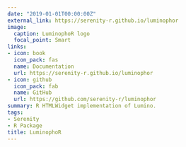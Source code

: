 ```yaml
---
date: "2019-01-01T00:00:00Z"
external_link: https://serenity-r.github.io/luminophor
image:
  caption: LuminophoR logo
  focal_point: Smart
links:
- icon: book
  icon_pack: fas
  name: Documentation
  url: https://serenity-r.github.io/luminophor
- icon: github
  icon_pack: fab
  name: GitHub
  url: https://github.com/serenity-r/luminophor
summary: R HTMLWidget implementation of Lumino.
tags:
- Serenity
- R Package
title: LuminophoR
---
```

